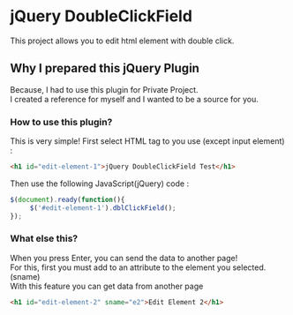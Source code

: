 # jQuery DoubleClickField
This project allows you to edit html element with double click.

## Why I prepared this jQuery Plugin
Because, I had to use this plugin for Private Project.<br>
I created a reference for myself and I wanted to be a source for you.

### How to use this plugin?
This is very simple! First select HTML tag to you use (except input element) :
```html
<h1 id="edit-element-1">jQuery DoubleClickField Test</h1>
```
Then use the following JavaScript(jQuery) code :
```javascript
$(document).ready(function(){
     $('#edit-element-1').dblClickField();
});
```
### What else this?

When you press Enter, you can send the data to another page!<br>
For this, first you must add to an attribute to the element you selected.(sname)<br>
With this feature you can get data from another page
```html
<h1 id="edit-element-2" sname="e2">Edit Element 2</h1>
```
